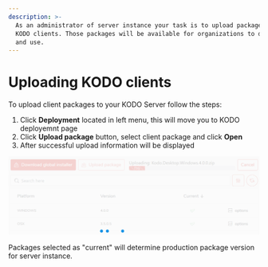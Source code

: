 ```yaml
---
description: >-
  As an administrator of server instance your task is to upload package with
  KODO clients. Those packages will be available for organizations to download
  and use.
---
```


# Uploading KODO clients

To upload client packages to your KODO Server follow the steps:

1. Click **Deployment** located in left menu, this will move you to KODO deployemnt page
2. Click **Upload package** button, select client package and click **Open**
3. After successful upload information will be displayed

![](../../.gitbook/assets/uploadpkg2.png)

Packages selected as "current" will determine production package version for server instance.

